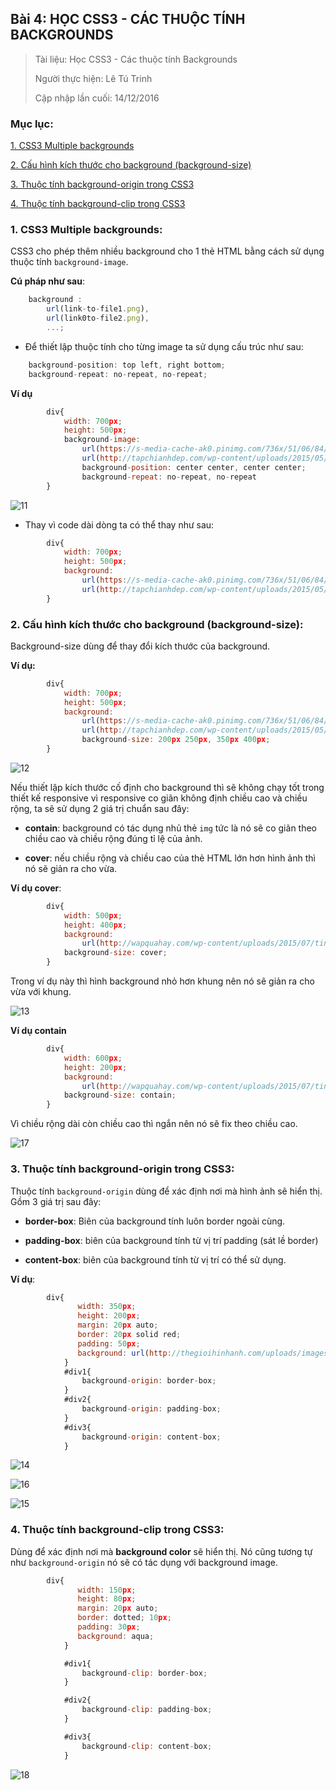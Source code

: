 ## Bài 4: HỌC CSS3 - CÁC THUỘC TÍNH BACKGROUNDS

> Tài liệu: Học CSS3 - Các thuộc tính Backgrounds
>
> Người thực hiện: Lê Tú Trinh
>
> Cập nhập lần cuối: 14/12/2016

### Mục lục:

[1. CSS3 Multiple backgrounds](#1)

[2. Cấu hình kích thước cho background (background-size)](#2)

[3. Thuộc tính background-origin trong CSS3](#3)

[4. Thuộc tính background-clip trong CSS3](#4)

<a name="1"></a>
### 1. CSS3 Multiple backgrounds:

CSS3 cho phép thêm nhiều background cho 1 thẻ HTML bằng cách sử dụng thuộc tính `background-image`.

**Cú pháp như sau**:

```javascript
	background : 
		url(link-to-file1.png),
		url(link0to-file2.png),
		...;
```

- Để thiết lập thuộc tính cho từng image ta sử dụng cấu trúc như sau:

```javascript
	background-position: top left, right bottom;
	background-repeat: no-repeat, no-repeat;
```

**Ví dụ**

```javascript
		div{
			width: 700px;
            height: 500px;
            background-image:
                url(https://s-media-cache-ak0.pinimg.com/736x/51/06/84/5106842edee15a9a47f699aa8fe9b671.jpg),
                url(http://tapchianhdep.com/wp-content/uploads/2015/05/dowload-hinh-nen-may-tinh-dep-mien-phi-7.jpg);
                background-position: center center, center center;
                background-repeat: no-repeat, no-repeat
        }
```

![11](https://github.com/TrinhTu/web_developer/blob/master/Task18_CSS3_Course/image/11.png)

- Thay vì code dài dòng ta có thể thay như sau:

```javascript
		div{
			width: 700px;
            height: 500px;
            background:
                url(https://s-media-cache-ak0.pinimg.com/736x/51/06/84/5106842edee15a9a47f699aa8fe9b671.jpg) no-repeat center center,
                url(http://tapchianhdep.com/wp-content/uploads/2015/05/dowload-hinh-nen-may-tinh-dep-mien-phi-7.jpg), no-repeat center center;
        }
```

<a name="2"></a>
### 2. Cấu hình kích thước cho background (background-size):

Background-size dùng để thay đổi kích thước của background.

**Ví dụ:**

```javascript
		div{
			width: 700px;
            height: 500px;
            background:
                url(https://s-media-cache-ak0.pinimg.com/736x/51/06/84/5106842edee15a9a47f699aa8fe9b671.jpg) no-repeat center center,
                url(http://tapchianhdep.com/wp-content/uploads/2015/05/dowload-hinh-nen-may-tinh-dep-mien-phi-7.jpg), no-repeat center center;
                background-size: 200px 250px, 350px 400px;
        }
```

![12](https://github.com/TrinhTu/web_developer/blob/master/Task18_CSS3_Course/image/12.png)

Nếu thiết lập kích thước cố định cho background thì sẽ không chạy tốt trong thiết kế responsive vì responsive co giãn không định chiều cao và chiều rộng, ta sẽ sử dụng 2 giá trị chuẩn sau đây:

- **contain**: background có tác dụng nhủ thẻ `img` tức là nó sẽ co giãn theo chiều cao và chiều rộng đúng tỉ lệ của ảnh.

- **cover**: nếu chiều rộng và chiều cao của thẻ HTML lớn hơn hình ảnh thì nó sẽ giản ra cho vừa.

**Ví dụ cover**:

```javascript
		div{
            width: 500px;
            height: 400px;
            background:
                url(http://wapquahay.com/wp-content/uploads/2015/07/tin-nhan-chuc-buoi-sang-7-.jpg) no-repeat center center;
            background-size: cover;
        }
```

Trong ví dụ này thì hình background nhỏ hơn khung nên nó sẽ giản ra cho vừa với khung.

![13](https://github.com/TrinhTu/web_developer/blob/master/Task18_CSS3_Course/image/13.png)


**Ví dụ contain**

```javascript
		div{
            width: 600px;
            height: 200px;
            background:
                url(http://wapquahay.com/wp-content/uploads/2015/07/tin-nhan-chuc-buoi-sang-7-.jpg) no-repeat center center;
            background-size: contain;
        }
```

Vì chiều rộng dài còn chiều cao thì ngắn nên nó sẽ fix theo chiều cao.

![17](https://github.com/TrinhTu/web_developer/blob/master/Task18_CSS3_Course/image/17.png)

<a name="3"></a>
### 3. Thuộc tính background-origin trong CSS3:

Thuộc tính `background-origin` dùng để xác định nơi mà hình ảnh sẽ hiển thị. Gồm 3 giá trị sau đây:

- **border-box**: Biên của background tính luôn border ngoài cùng.

- **padding-box**: biên của background tính từ vị trí padding (sát lề border)

- **content-box**: biên của background tính từ vị trí có thể sử dụng.

**Ví dụ**:

```javascript
		div{
               width: 350px;
               height: 200px;
               margin: 20px auto;
               border: 20px solid red;
               padding: 50px;
               background: url(http://thegioihinhanh.com/uploads/images/nh%E1%BB%AFng%20h%C3%ACnh%20%E1%BA%A3nh%20%C4%91%E1%BA%A1i%20di%E1%BB%87n%20fb%20d%E1%BB%85%20th%C6%B0%C6%A1ng%203.jpg) no-repeat top left;
            }
            #div1{
                background-origin: border-box;
            }
            #div2{
                background-origin: padding-box;
            }
            #div3{
                background-origin: content-box;
            }
```

![14](https://github.com/TrinhTu/web_developer/blob/master/Task18_CSS3_Course/image/14.png)

![16](https://github.com/TrinhTu/web_developer/blob/master/Task18_CSS3_Course/image/16.png)

![15](https://github.com/TrinhTu/web_developer/blob/master/Task18_CSS3_Course/image/15.png)


<a name="4"></a>
### 4. Thuộc tính background-clip trong CSS3:

Dùng để xác định nơi mà **background color** sẽ hiển thị. Nó cũng tương tự như `background-origin` nó sẽ có tác dụng với background image.

```javascript
 		div{
               width: 150px;
               height: 80px;
               margin: 20px auto;
               border: dotted; 10px;
               padding: 30px;
               background: aqua;
            }

            #div1{
                background-clip: border-box;
            }

            #div2{
                background-clip: padding-box;
            }

            #div3{
                background-clip: content-box;
            }
```

![18](https://github.com/TrinhTu/web_developer/blob/master/Task18_CSS3_Course/image/18.png)

